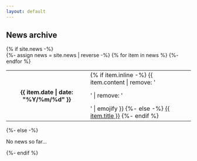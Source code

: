 ```yaml
---
layout: default
---
```


## News archive

<div class="news">
{% if site.news  -%} 
<div class="table-responsive">
  <table class="table table-sm table-borderless">
  {%- assign news = site.news | reverse -%} 
  {% for item in news %} 
	<tr>
	  <th scope="row">{{ item.date | date: "%Y/%m/%d" }}</th>
	  <td>
		{% if item.inline -%} 
		  {{ item.content | remove: '<p>' | remove: '</p>' | emojify }}
		{%- else -%} 
		  <a class="news-title" href="{{ item.url | relative_url }}">{{ item.title }}</a>
		{%- endif %} 
	  </td>
	</tr>
  {%- endfor %} 
  </table>
</div>
{%- else -%} 
<p>No news so far...</p>
{%- endif %} 
</div>
